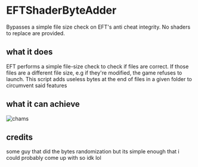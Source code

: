# EFTShaderByteAdder
Bypasses a simple file size check on EFT's anti cheat integrity. No shaders to replace are provided.


## what it does
EFT performs a simple file-size check to check if files are correct. If those files are a different file size, e.g if they're modified, the game refuses to launch. This script adds useless bytes at the end of files in a given folder to circumvent said features

## what it can achieve

![chams](https://i.imgur.com/NZfMC4e.png)


## credits
some guy that did the bytes randomization but its simple enough that i could probably come up with so idk lol
